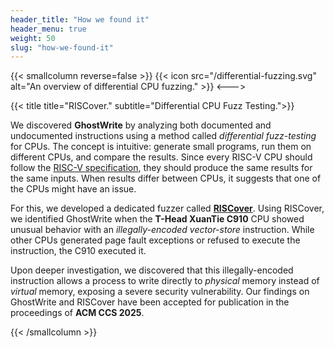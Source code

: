 ```yaml
---
header_title: "How we found it"
header_menu: true
weight: 50
slug: "how-we-found-it"
---
```


{{< smallcolumn reverse=false >}}
{{< icon src="/differential-fuzzing.svg" alt="An overview of differential CPU fuzzing." >}}
<--->

{{< title title="RISCover." subtitle="Differential CPU Fuzz Testing.">}}


We discovered **GhostWrite** by analyzing both documented and undocumented instructions using a method called *differential fuzz-testing* for CPUs.
The concept is intuitive: generate small programs, run them on different CPUs, and compare the results.
Since every RISC-V CPU should follow the [RISC-V specification](https://riscv.org/technical/specifications/), they should produce the same results for the same inputs.
When results differ between CPUs, it suggests that one of the CPUs might have an issue.

For this, we developed a dedicated fuzzer called [**RISCover**](https://github.com/cispa/RISCover).
Using RISCover, we identified GhostWrite when the **T-Head XuanTie C910** CPU showed unusual behavior with an *illegally-encoded vector-store* instruction.
While other CPUs generated page fault exceptions or refused to execute the instruction, the C910 executed it.

Upon deeper investigation, we discovered that this illegally-encoded instruction allows a process to write directly to *physical* memory instead of *virtual* memory, exposing a severe security vulnerability.
Our findings on GhostWrite and RISCover have been accepted for publication in the proceedings of **ACM CCS 2025**.

{{< /smallcolumn >}}
